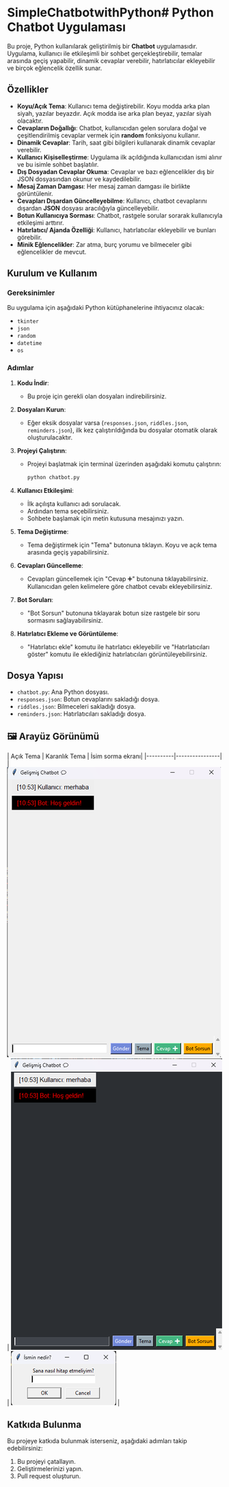# SimpleChatbotwithPython# Python Chatbot Uygulaması

Bu proje, Python kullanılarak geliştirilmiş bir **Chatbot** uygulamasıdır. 
Uygulama, kullanıcı ile etkileşimli bir sohbet gerçekleştirebilir, temalar arasında geçiş yapabilir, dinamik cevaplar verebilir, hatırlatıcılar ekleyebilir ve birçok eğlencelik özellik sunar.

## Özellikler

- **Koyu/Açık Tema**: Kullanıcı tema değiştirebilir. Koyu modda arka plan siyah, yazılar beyazdır. Açık modda ise arka plan beyaz, yazılar siyah olacaktır.
- **Cevapların Doğallığı**: Chatbot, kullanıcıdan gelen sorulara doğal ve çeşitlendirilmiş cevaplar vermek için **random** fonksiyonu kullanır.
- **Dinamik Cevaplar**: Tarih, saat gibi bilgileri kullanarak dinamik cevaplar verebilir.
- **Kullanıcı Kişiselleştirme**: Uygulama ilk açıldığında kullanıcıdan ismi alınır ve bu isimle sohbet başlatılır.
- **Dış Dosyadan Cevaplar Okuma**: Cevaplar ve bazı eğlencelikler dış bir JSON dosyasından okunur ve kaydedilebilir.
- **Mesaj Zaman Damgası**: Her mesaj zaman damgası ile birlikte görüntülenir.
- **Cevapları Dışardan Güncelleyebilme**: Kullanıcı, chatbot cevaplarını dışardan **JSON** dosyası aracılığıyla güncelleyebilir.
- **Botun Kullanıcıya Sorması**: Chatbot, rastgele sorular sorarak kullanıcıyla etkileşimi arttırır.
- **Hatırlatıcı/ Ajanda Özelliği**: Kullanıcı, hatırlatıcılar ekleyebilir ve bunları görebilir.
- **Minik Eğlencelikler**: Zar atma, burç yorumu ve bilmeceler gibi eğlencelikler de mevcut.

## Kurulum ve Kullanım

### Gereksinimler

Bu uygulama için aşağıdaki Python kütüphanelerine ihtiyacınız olacak:

- `tkinter`
- `json`
- `random`
- `datetime`
- `os`

### Adımlar

1. **Kodu İndir**:
   - Bu proje için gerekli olan dosyaları indirebilirsiniz. 

2. **Dosyaları Kurun**:
   - Eğer eksik dosyalar varsa (`responses.json`, `riddles.json`, `reminders.json`), ilk kez çalıştırıldığında bu dosyalar otomatik olarak oluşturulacaktır.

3. **Projeyi Çalıştırın**:
   - Projeyi başlatmak için terminal üzerinden aşağıdaki komutu çalıştırın:

     ```bash
     python chatbot.py
     ```

4. **Kullanıcı Etkileşimi**:
   - İlk açılışta kullanıcı adı sorulacak.
   - Ardından tema seçebilirsiniz.
   - Sohbete başlamak için metin kutusuna mesajınızı yazın.

5. **Tema Değiştirme**:
   - Tema değiştirmek için "Tema" butonuna tıklayın. Koyu ve açık tema arasında geçiş yapabilirsiniz.

6. **Cevapları Güncelleme**:
   - Cevapları güncellemek için "Cevap ➕" butonuna tıklayabilirsiniz. Kullanıcıdan gelen kelimelere göre chatbot cevabı ekleyebilirsiniz.

7. **Bot Soruları**:
   - "Bot Sorsun" butonuna tıklayarak botun size rastgele bir soru sormasını sağlayabilirsiniz.

8. **Hatırlatıcı Ekleme ve Görüntüleme**:
   - "Hatırlatıcı ekle" komutu ile hatırlatıcı ekleyebilir ve "Hatırlatıcıları göster" komutu ile eklediğiniz hatırlatıcıları görüntüleyebilirsiniz.

## Dosya Yapısı

- `chatbot.py`: Ana Python dosyası.
- `responses.json`: Botun cevaplarını sakladığı dosya.
- `riddles.json`: Bilmeceleri sakladığı dosya.
- `reminders.json`: Hatırlatıcıları sakladığı dosya.


## 🖼️ Arayüz Görünümü

| Açık Tema | Karanlık Tema | İsim sorma ekranı|
|----------|----------------|
| ![light](docs/light.png) | ![dark](docs/dark.png) | ![name](docs/name.png) |
## Katkıda Bulunma

Bu projeye katkıda bulunmak isterseniz, aşağıdaki adımları takip edebilirsiniz:

1. Bu projeyi çatallayın.
2. Geliştirmelerinizi yapın.
3. Pull request oluşturun.